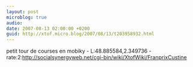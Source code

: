 ```yaml
---
layout: post
microblog: true
audio: 
date: 2007-08-13 02:00:00 +0200
guid: http://xtof.micro.blog/2007/08/13/t203958932.html
---
```

petit tour de courses en mobiky - L:48.885584,2.349736 - rate:2:http://socialsynergyweb.net/cgi-bin/wiki/XtofWiki/FranprixCustine
